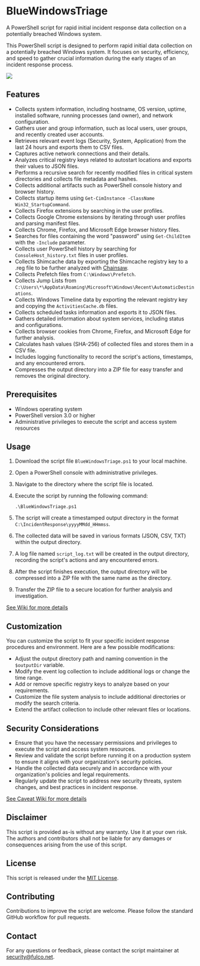 # BlueWindowsTriage
A PowerShell script for rapid initial incident response data collection on a potentially breached Windows system.

This PowerShell script is designed to perform rapid initial data collection on a potentially breached Windows system. It focuses on security, efficiency, and speed to gather crucial information during the early stages of an incident response process.

![](https://github.com/fulco/BlueWindowsTriage/assets/802660/8ecfacea-0a77-48f7-98cc-c8d1ba2aadd7)

## Features

- Collects system information, including hostname, OS version, uptime, installed software, running processes (and owner), and network configuration.
- Gathers user and group information, such as local users, user groups, and recently created user accounts.
- Retrieves relevant event logs (Security, System, Application) from the last 24 hours and exports them to CSV files.
- Captures active network connections and their details.
- Analyzes critical registry keys related to autostart locations and exports their values to JSON files.
- Performs a recursive search for recently modified files in critical system directories and collects file metadata and hashes.
- Collects additional artifacts such as PowerShell console history and browser history.
- Collects startup items using `Get-CimInstance -ClassName Win32_StartupCommand`.
- Collects Firefox extensions by searching in the user profiles.
- Collects Google Chrome extensions by iterating through user profiles and parsing manifest files.
- Collects Chrome, Firefox, and Microsoft Edge browser history files.
- Searches for files containing the word "password" using `Get-ChildItem` with the `-Include` parameter.
- Collects user PowerShell history by searching for `ConsoleHost_history.txt` files in user profiles.
- Collects Shimcache data by exporting the Shimcache registry key to a .reg file to be further analyzed with [Chainsaw](https://github.com/WithSecureLabs/chainsaw).
- Collects Prefetch files from `C:\Windows\Prefetch`.
- Collects Jump Lists from `C:\Users\*\AppData\Roaming\Microsoft\Windows\Recent\AutomaticDestinations`.
- Collects Windows Timeline data by exporting the relevant registry key and copying the `ActivitiesCache.db` files.
- Collects scheduled tasks information and exports it to JSON files.
- Gathers detailed information about system services, including status and configurations.
- Collects browser cookies from Chrome, Firefox, and Microsoft Edge for further analysis.
- Calculates hash values (SHA-256) of collected files and stores them in a CSV file.
- Includes logging functionality to record the script's actions, timestamps, and any encountered errors.
- Compresses the output directory into a ZIP file for easy transfer and removes the original directory.

## Prerequisites

- Windows operating system
- PowerShell version 3.0 or higher
- Administrative privileges to execute the script and access system resources

## Usage

1. Download the script file `BlueWindowsTriage.ps1` to your local machine.

2. Open a PowerShell console with administrative privileges.

3. Navigate to the directory where the script file is located.

4. Execute the script by running the following command:
   ```
   .\BlueWindowsTriage.ps1
   ```

5. The script will create a timestamped output directory in the format `C:\IncidentResponse\yyyyMMdd_HHmmss`.

6. The collected data will be saved in various formats (JSON, CSV, TXT) within the output directory.

7. A log file named `script_log.txt` will be created in the output directory, recording the script's actions and any encountered errors.

8. After the script finishes execution, the output directory will be compressed into a ZIP file with the same name as the directory.

9. Transfer the ZIP file to a secure location for further analysis and investigation.
    
[See Wiki for more details](https://github.com/fulco/BlueWindowsTriage/wiki/)

## Customization

You can customize the script to fit your specific incident response procedures and environment. Here are a few possible modifications:

- Adjust the output directory path and naming convention in the `$outputDir` variable.
- Modify the event log collection to include additional logs or change the time range.
- Add or remove specific registry keys to analyze based on your requirements.
- Customize the file system analysis to include additional directories or modify the search criteria.
- Extend the artifact collection to include other relevant files or locations.

## Security Considerations

- Ensure that you have the necessary permissions and privileges to execute the script and access system resources.
- Review and validate the script before running it on a production system to ensure it aligns with your organization's security policies.
- Handle the collected data securely and in accordance with your organization's policies and legal requirements.
- Regularly update the script to address new security threats, system changes, and best practices in incident response.

[See Caveat Wiki for more details](https://github.com/fulco/BlueWindowsTriage/wiki/Caveats)

## Disclaimer

This script is provided as-is without any warranty. Use it at your own risk. The authors and contributors shall not be liable for any damages or consequences arising from the use of this script.

## License

This script is released under the [MIT License](LICENSE).

## Contributing

Contributions to improve the script are welcome. Please follow the standard GitHub workflow for pull requests.

## Contact

For any questions or feedback, please contact the script maintainer at [security@fulco.net](mailto:security@fulco.net).
